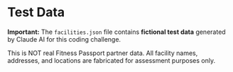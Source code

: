 # Test Data

**Important:** The `facilities.json` file contains **fictional test data** generated by Claude AI for this coding challenge.

This is NOT real Fitness Passport partner data. All facility names, addresses, and locations are fabricated for assessment purposes only.
